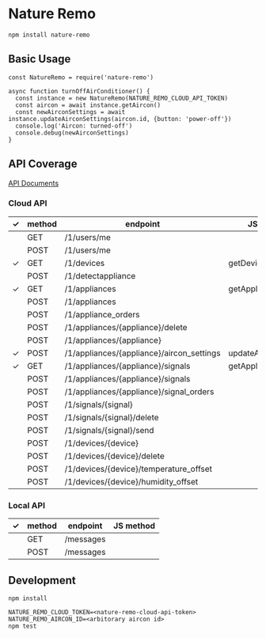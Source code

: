 # Nature Remo

```
npm install nature-remo
```

## Basic Usage

```
const NatureRemo = require('nature-remo')

async function turnOffAirConditioner() {
  const instance = new NatureRemo(NATURE_REMO_CLOUD_API_TOKEN)
  const aircon = await instance.getAircon()
  const newAirconSettings = await instance.updateAirconSettings(aircon.id, {button: 'power-off'})
  console.log('Aircon: turned-off')
  console.debug(newAirconSettings)
}
```

## API Coverage

[API Documents](https://uetchy.github.io/nature-remo/)

### Cloud API

| ✓   | method | endpoint                                  | JS method            |
| --- | ------ | ----------------------------------------- | -------------------- |
|     | GET    | /1/users/me                               |                      |
|     | POST   | /1/users/me                               |                      |
| ✓   | GET    | /1/devices                                | getDevices           |
|     | POST   | /1/detectappliance                        |                      |
| ✓   | GET    | /1/appliances                             | getAppliances        |
|     | POST   | /1/appliances                             |                      |
|     | POST   | /1/appliance_orders                       |                      |
|     | POST   | /1/appliances/{appliance}/delete          |                      |
|     | POST   | /1/appliances/{appliance}                 |                      |
| ✓   | POST   | /1/appliances/{appliance}/aircon_settings | updateAirconSettings |
| ✓   | GET    | /1/appliances/{appliance}/signals         | getApplianceSignals  |
|     | POST   | /1/appliances/{appliance}/signals         |                      |
|     | POST   | /1/appliances/{appliance}/signal_orders   |                      |
|     | POST   | /1/signals/{signal}                       |                      |
|     | POST   | /1/signals/{signal}/delete                |                      |
|     | POST   | /1/signals/{signal}/send                  |                      |
|     | POST   | /1/devices/{device}                       |                      |
|     | POST   | /1/devices/{device}/delete                |                      |
|     | POST   | /1/devices/{device}/temperature_offset    |                      |
|     | POST   | /1/devices/{device}/humidity_offset       |                      |

### Local API

| ✓   | method | endpoint  | JS method |
| --- | ------ | --------- | --------- |
|     | GET    | /messages |           |
|     | POST   | /messages |           |

## Development

```
npm install

NATURE_REMO_CLOUD_TOKEN=<nature-remo-cloud-api-token>
NATURE_REMO_AIRCON_ID=<arbitorary aircon id>
npm test
```
